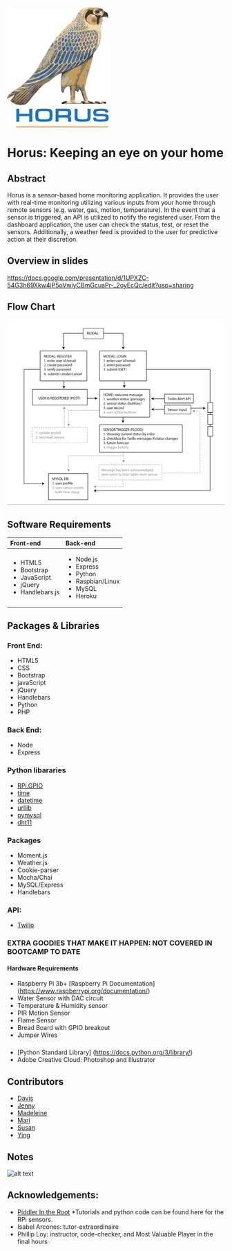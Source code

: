 ![logo](./public/assets/images/logos/logo.png)


# Horus: Keeping an eye on your home



## Abstract

Horus is a sensor-based home monitoring application. It provides the user with real-time monitoring utilizing various inputs from your home through remote sensors (e.g. water, gas, motion, temperature). In the event that a sensor is triggered, an API is utilized to notify the registered user. From the dashboard application, the user can check the status, test, or reset the sensors. Additionally, a weather feed is provided to the user for predictive action at their discretion.



## Overview in slides
https://docs.google.com/presentation/d/1UPXZC-54G3h69Xkw4jP5oVwiyCBmGcuaPr-_2oyEcQc/edit?usp=sharing



## Flow Chart

![Flow](./public/assets/images/Flow.PNG)



## Software Requirements

|     Front-end       |       Back-end     |
|:------------------- |:------------------ |
| <ul><li>HTML5</li><li>Bootstrap</li><li>JavaScript</li><li>jQuery</li><li>Handlebars.js</li></ul>| <ul><li>Node.js</li><li>Express</li><li>Python</li><li>Raspbian/Linux</li><li>MySQL</li><li>Heroku</li></ul> |



## Packages & Libraries


### Front End:

- HTML5
- CSS
- Bootstrap
- javaScript
- jQuery
- Handlebars
- Python
- PHP


### Back End:

- Node
- Express


### Python libararies
- [RPi.GPIO](https://pypi.org/project/RPi.GPIO/)
- [time](https://docs.python.org/3/library/time.html)
- [datetime](https://docs.python.org/3/library/datetime.html#module-datetime)
- [urllib](https://docs.python.org/3/library/urllib.html#module-urllib)
- [pymysql](https://pypi.org/project/PyMySQL/)
- [dht11](https://www.arduinolibraries.info/libraries/dht-sensor-library)


### Packages
- Moment.js
- Weather.js
- Cookie-parser
- Mocha/Chai
- MySQL/Express
- Handlebars


### API:

- [Twilio](https://www.twilio.com/docs/iam/api)


### EXTRA GOODIES THAT MAKE IT HAPPEN: NOT COVERED IN BOOTCAMP TO DATE

#### Hardware Requirements

- Raspberry Pi 3b+ [Raspberry Pi Documentation] (https://www.raspberrypi.org/documentation/)
- Water Sensor with DAC circuit
- Temperature & Humidity sensor
- PIR Motion Sensor
- Flame Sensor
- Bread Board with GPIO breakout 
- Jumper Wires

###

- [Python Standard Library] (https://docs.python.org/3/library/)
- Adobe Creative Cloud: Photoshop and Illustrator
 

## Contributors

- [Davis](https://github.com/daveyjonezz)
- [Jenny](https://github.com/jenshin75)
- [Madeleine](https://github.com/MadeleineKemeny)
- [Mari](https://github.com/Mari0203)
- [Susan](https://github.com/Sooze16)
- [Ying](https://github.com/yzhouyzhou)


## Notes

![alt text](public/assets/images/mySQLworkbench.jpg)



## Acknowledgements:

- [Piddler In the Root](https://www.piddlerintheroot.com/)
*Tutorials and python code can be found here for the RPi sensors.
- Isabel Arcones: tutor-extraordinaire
- Phillip Loy: instructor, code-checker, and Most Valuable Player in the final hours


